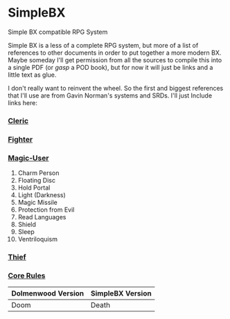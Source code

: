 # SimpleBX
Simple BX compatible RPG System

Simple BX is a less of a complete RPG system, but more of a list of references to other documents in order to put together a more modern BX.  Maybe someday I'll get permission from all the sources to compile this into a single PDF (or *gasp* a POD book), but for now it will just be links and a little text as glue.

I don't really want to reinvent the wheel.  So the first and biggest references that I'll use are from Gavin Norman's systems and SRDs.  I'll just Include links here:

### [Cleric](https://www.dolmenwood.necroticgnome.com/rules/doku.php?id=cleric)

### [Fighter](https://www.dolmenwood.necroticgnome.com/rules/doku.php?id=fighter)

### [Magic-User](https://www.dolmenwood.necroticgnome.com/rules/doku.php?id=magician)

1. Charm Person
2. Floating Disc
3. Hold Portal
4. Light (Darkness)
5. Magic Missile
6. Protection from Evil
7. Read Languages
8. Shield
9. Sleep
10. Ventriloquism

### [Thief](https://www.dolmenwood.necroticgnome.com/rules/doku.php?id=thief)
 

### [Core Rules](https://www.dolmenwood.necroticgnome.com/rules/doku.php?id=core_rules)
| Dolmenwood Version | SimpleBX Version |
| - | - |
| Doom | Death |

